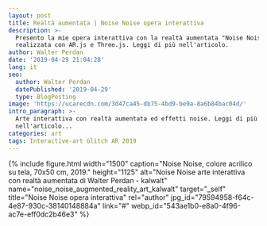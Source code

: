 ```yaml
---
layout: post
title: Realtà aumentata | Noise Noise opera interattiva
description: >-
  Presento la mie opera interattiva con la realtà aumentata "Noise Noise"
  realizzata con AR.js e Three.js. Leggi di più nell'articolo.
author: Walter Perdan
date: '2019-04-29 21:04:28'
lang: it
seo:
  author: Walter Perdan
  datePublished: '2019-04-29'
  type: BlogPosting
image: 'https://ucarecdn.com/3d47ca45-db75-4bd9-be9a-8a6b84bac04d/'
intro_paragraph: >-
  Arte interattiva con realtà aumentata ed effetti noise. Leggi di più
  nell'articolo...
categories: art
tags: Interactive-art Glitch AR 2019
---
```

{% include figure.html width="1500" caption="Noise Noise, colore acrilico su tela, 70x50 cm, 2019." height="1125" alt="Noise Noise arte interattiva con realtà aumentata di Walter Perdan - kalwalt" name="noise_noise_augmented_reality_art_kalwalt" target="_self" title="Noise Noise opera interattiva" rel="author" jpg_id="79594958-f64c-4e87-930c-38140148884a" link="#" webp_id="543ae1b0-e8a0-4f96-ac7e-eff0dc2b46e3" %}
